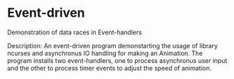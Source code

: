 # Event-driven
Demonstration of data races in Event-handlers

Description: An event-driven program demonstarting the usage of library 
ncurses and asynchronus IO handling for making an Animation. 
The program installs two event-handlers, one to process asynchronus 
user input and the other to process timer events to adjust 
the speed of animation.

